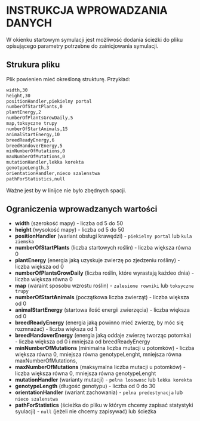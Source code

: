 # INSTRUKCJA WPROWADZANIA DANYCH
W okienku startowym symulacji jest możliwość dodania ścieżki do pliku opisującego parametry potrzebne do zainicjowania symulacji. 

## Strukura pliku

Plik powienien mieć określoną strukturę. Przykład:

```txt
width,30
height,30
positionHandler,piekielny portal
numberOfStartPlants,0
plantEnergy,2
numberOfPlantsGrowDaily,5
map,toksyczne trupy
numberOfStartAnimals,15
animalStartEnergy,10
breedReadyEnergy,6
breedHandoverEnergy,5
minNumberOfMutations,0
maxNumberOfMutations,0
mutationHandler,lekka korekta
genotypeLength,3
orientationHandler,nieco szalenstwa
pathForStatistics,null
```
Ważne jest by w linijce nie było zbędnych spacji.

## Ograniczenia wprowadzanych wartości
- **width** (szerokość mapy) - liczba od 5 do 50
- **height** (wysokość mapy) - liczba od 5 do 50
- **positionHandler** (wariant obsługi krawędzi) - ```piekielny portal``` lub ```kula ziemska```
- **numberOfStartPlants** (liczba startowych roślin) - liczba większa równa 0
- **plantEnergy** (energia jaką uzyskuje zwierzę po zjedzeniu rośliny) - liczba większa od 0
- **numberOfPlantsGrowDaily** (liczba roślin, które wyrastają każdeo dnia) - liczba większa równa 0
- **map** (waraint sposobu wzrostu roślin) - ```zalesione rowniki``` lub ```toksyczne trupy```
- **numberOfStartAnimals** (początkowa liczba zwierząt) - liczba większa od 0
- **animalStartEnergy** (startowa ilość energii zwierzęcia) - liczba większa od 0
- **breedReadyEnergy** (energia jaką powinno mieć zwierzę, by móc się rozmnażać) - liczba większa od 1 
- **breedHandoverEnergy** (energia jaką oddaje zwierzę tworząc potomka) - liczba większa od 0 i mniejsza od breedReadyEnergy
- **minNumberOfMutations** (minimalna liczba mutacji u potomków) - liczba większa równa 0, mniejsza równa genotypeLenght, mniejsza równa maxNumberOfMutations,
- **maxNumberOfMutations** (maksymalna liczba mutacji u potomków) - liczba większa równa 0, mniejsza równa genotypeLenght
- **mutationHandler** (warianty mutacji) - ```pelna losowosc``` lub ```lekka korekta``` 
- **genotypeLength** (długość genotypu) - liczba od 0 do 30
- **orientationHandler** (wariant zachowania) - ```pelna predestynacja``` lub ```nieco szalenstwa``` 
- **pathForStatistics** (ścieżka do pliku w którym chcemy zapisać statystyki syulacji) - ```null``` (jeżeli nie chcemy zapisywać) lub ścieżka
